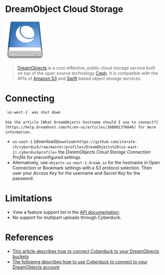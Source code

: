 DreamObject Cloud Storage
===

![DreamObjects Drive Icon](_images/dreamobjects.2.png)

> [DreamObjects](http://dreamhost.com/cloud/dreamobjects/) is a cost-effective, public cloud storage service built on top of the open source technology [Ceph](http://ceph.io/). It is compatible with the APIs of [Amazon S3](index) and [Swift](../OpenStack/index) based object storage services.

# Connecting

```{attention}
`us-west-1` was shut down

See the article [What DreamObjects hostname should I use to connect?](https://help.dreamhost.com/hc/en-us/articles/360001370846) for more information.
```

- `us-east-1` {download}`Download<https://github.com/iterate-ch/cyberduck/raw/master/profiles/DreamObjects%20(us-east-1).cyberduckprofile>` the *DreamObjects Cloud Storage Connection Profile* for preconfigured settings. 
- Alternatively, use `objects-us-east-1.dream.io` for the hostname in Open Connection or Bookmark settings with a *S3* protocol selection. Then user your *Access Key* for the username and *Secret Key* for the password.

# Limitations

- View a feature support list in the [API documentation](https://help.dreamhost.com/hc/en-us/articles/217590537-How-To-Use-DreamObjects-S3-compatible-API).
- No support for multipart uploads through Cyberduck.

# References

- [This article describes how to connect Cyberduck to your DreamObjects buckets](https://help.dreamhost.com/hc/en-us/articles/217131247#connecting)
- [The following describes how to use Cyberduck to connect to your DreamObjects account](https://help.dreamhost.com/hc/en-us/articles/217131247-Cyberduck)